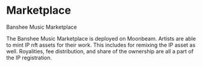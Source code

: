 # Marketplace
Banshee Music Marketplace

The Banshee Music Marketplace is deployed on Moonbeam. Artists are able to mint IP nft assets for their work. This includes for remixing the IP asset as well. Royalities, fee distribution, and share of the ownership are all a part of the IP registration.
